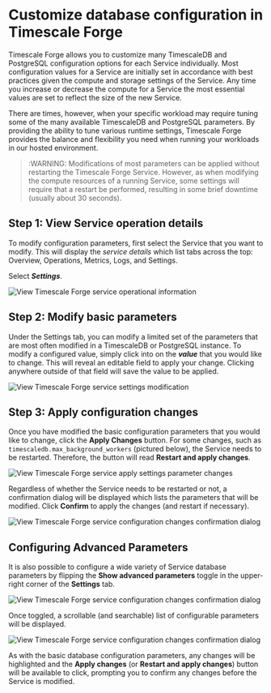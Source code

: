 # Customize database configuration in Timescale Forge

Timescale Forge allows you to customize many TimescaleDB and PostgreSQL configuration
options for each Service individually. Most configuration values for a Service
are initially set in accordance with best practices given the compute and storage
settings of the Service. Any time you increase or decrease the compute for a Service
the most essential values are set to reflect the size of the new Service.

There are times, however, when your specific workload may require tuning some of
the many available TimescaleDB and PostgreSQL parameters. By providing the ability
to tune various runtime settings, Timescale Forge provides the balance and flexibility you need when running your workloads
in our hosted environment.

>:WARNING: Modifications of most parameters can be applied without restarting
the Timescale Forge Service. However, as when modifying the compute resources
of a running Service, some settings will require that a restart be performed,
resulting in some brief downtime (usually about 30 seconds).

## Step 1: View Service operation details  [](service-details)
To modify configuration parameters, first select the Service that 
you want to modify. This will display the _service details_ which list tabs
across the top: Overview, Operations, Metrics, Logs, and Settings.

Select **_Settings_**.

<img class="main-content__illustration" src="https://assets.iobeam.com/images/docs/forge_images/timescale-forge-service-settings-basic.png" alt="View Timescale Forge service operational information"/>

## Step 2: Modify basic parameters [](basic-parameters)
Under the Settings tab, you can modify a limited set of the parameters that are
most often modified in a TimescaleDB or PostgreSQL instance. To modify a 
configured value, simply click into on the **_value_** that you would like to
change. This will reveal an editable field to apply your change. Clicking anywhere
outside of that field will save the value to be applied.

<img class="main-content__illustration" src="https://assets.iobeam.com/images/docs/forge_images/timescale-forge-service-settings-modify.png" alt="View Timescale Forge service settings modification"/>

## Step 3: Apply configuration changes [](apply-changes)
Once you have modified the basic configuration parameters that you would like to
change, click the **Apply Changes** button. For some changes, such as `timescaledb.max_background_workers`
(pictured below), the Service needs to be restarted. Therefore, the
button will read **Restart and apply changes**.

<img class="main-content__illustration" src="https://assets.iobeam.com/images/docs/forge_images/timescale-forge-service-settings-apply.png" alt="View Timescale Forge service apply settings parameter changes"/>

Regardless of whether the Service needs to be restarted or not, a confirmation
dialog will be displayed which lists the parameters that will be modified. Click
**Confirm** to apply the changes (and restart if necessary).

<img class="main-content__illustration" src="https://assets.iobeam.com/images/docs/forge_images/timescale-forge-service-settings-confirm.png" alt="View Timescale Forge service configuration changes confirmation dialog"/>


## Configuring Advanced Parameters
It is also possible to configure a wide variety of Service database parameters
by flipping the **Show advanced parameters** toggle in the upper-right corner
of the **Settings** tab.

<img class="main-content__illustration" src="https://assets.iobeam.com/images/docs/forge_images/timescale-forge-service-settings-advanced.png" alt="View Timescale Forge service configuration changes confirmation dialog"/>

Once toggled, a scrollable (and searchable) list of configurable parameters will
be displayed.

<img class="main-content__illustration" src="https://assets.iobeam.com/images/docs/forge_images/timescale-forge-service-settings-advanced-search.png" alt="View Timescale Forge service configuration changes confirmation dialog"/>

As with the basic database configuration parameters, any changes will be highlighted
and the **Apply changes** (or **Restart and apply changes**) button will be
available to click, prompting you to confirm any changes before the Service is
modified.

